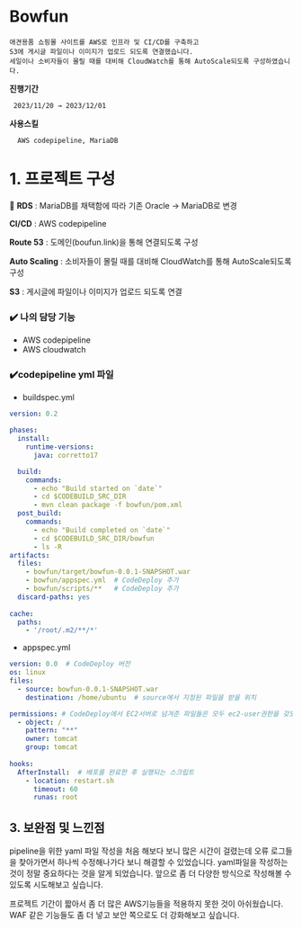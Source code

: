 # Bowfun
    애견용품 쇼핑몰 사이트를 AWS로 인프라 및 CI/CD를 구축하고 
    S3에 게시글 파일이나 이미지가 업로드 되도록 연결했습니다. 
    세일이나 소비자들이 몰릴 때를 대비해 CloudWatch를 통해 AutoScale되도록 구성하였습니다.

**진행기간**

     2023/11/20 → 2023/12/01

**사용스킬**

      AWS codepipeline, MariaDB


# **1. 프로젝트 구성**

<aside>
  
📌 **RDS** : MariaDB를 채택함에 따라 기존 Oracle → MariaDB로 변경

**CI/CD** : AWS codepipeline

**Route 53** : 도메인(boufun.link)을 통해 연결되도록 구성

**Auto Scaling** : 소비자들이 몰릴 때를 대비해 CloudWatch를 통해 AutoScale되도록 구성          

**S3** : 게시글에  파일이나 이미지가 업로드 되도록 연결

</aside>

### ✔️ **나의 담당 기능**

- AWS codepipeline
- AWS cloudwatch

### ✔️codepipeline yml 파일

- buildspec.yml

```yaml
version: 0.2

phases:
  install:
    runtime-versions:
      java: corretto17

  build:
    commands:
      - echo "Build started on `date`"
      - cd $CODEBUILD_SRC_DIR
      - mvn clean package -f bowfun/pom.xml
  post_build:
    commands:
      - echo "Build completed on `date`"
      - cd $CODEBUILD_SRC_DIR/bowfun
      - ls -R
artifacts:
  files:
    - bowfun/target/bowfun-0.0.1-SNAPSHOT.war
    - bowfun/appspec.yml  # CodeDeploy 추가
    - bowfun/scripts/**   # CodeDeploy 추가
  discard-paths: yes
  
cache:
  paths:
    - '/root/.m2/**/*'
```

- appspec.yml

```yaml
version: 0.0  # CodeDeploy 버전
os: linux
files:    
  - source: bowfun-0.0.1-SNAPSHOT.war
    destination: /home/ubuntu  # source에서 지정된 파일을 받을 위치

permissions: # CodeDeploy에서 EC2서버로 넘겨준 파일들은 모두 ec2-user권한을 갖도록 설정
  - object: /
    pattern: "**"
    owner: tomcat
    group: tomcat
    
hooks:
  AfterInstall:  # 배포를 완료한 후 실행되는 스크립트
    - location: restart.sh
      timeout: 60
      runas: root
```

## 3. 보완점 및 느낀점

pipeline을 위한 yaml 파일 작성을 처음 해보다 보니 많은 시간이 걸렸는데 오류 로그들을 찾아가면서 하나씩 수정해나가다 보니 해결할 수 있었습니다. yaml파일을 작성하는 것이 정말 중요하다는 것을 알게 되었습니다. 앞으로 좀 더 다양한 방식으로 작성해볼 수 있도록 시도해보고 싶습니다. 

프로젝트 기간이  짧아서 좀 더 많은 AWS기능들을 적용하지 못한 것이 아쉬웠습니다. WAF  같은 기능들도 좀 더 넣고 보안 쪽으로도 더 강화해보고 싶습니다.
